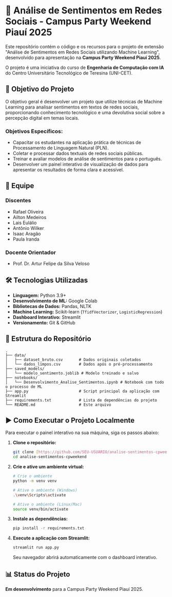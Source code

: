 # 🚀 Análise de Sentimentos em Redes Sociais - Campus Party Weekend Piauí 2025

Este repositório contém o código e os recursos para o projeto de extensão "Análise de Sentimentos em Redes Sociais utilizando Machine Learning", desenvolvido para apresentação na **Campus Party Weekend Piauí 2025**.

O projeto é uma iniciativa do curso de **Engenharia de Computação com IA** do Centro Universitário Tecnológico de Teresina (UNI-CET).

## 🎯 Objetivo do Projeto

O objetivo geral é desenvolver um projeto que utilize técnicas de Machine Learning para analisar sentimentos em textos de redes sociais, proporcionando conhecimento tecnológico e uma devolutiva social sobre a percepção digital em temas locais.

### Objetivos Específicos:
* Capacitar os estudantes na aplicação prática de técnicas de Processamento de Linguagem Natural (PLN).
* Coletar e processar dados textuais de redes sociais públicas.
* Treinar e avaliar modelos de análise de sentimentos para o português.
* Desenvolver um painel interativo de visualização de dados para apresentar os resultados de forma clara e acessível.

## 👥 Equipe

### Discentes
* Rafael Oliveira
* Ailton Medeiros
* Lais Eulálio
* Antônio Wilker
* Isaac Aragão
* Paula Iranda

### Docente Orientador
* Prof. Dr. Artur Felipe da Silva Veloso

## 🛠️ Tecnologias Utilizadas

* **Linguagem:** Python 3.9+
* **Desenvolvimento de ML:** Google Colab
* **Bibliotecas de Dados:** Pandas, NLTK
* **Machine Learning:** Scikit-learn (`TfidfVectorizer`, `LogisticRegression`)
* **Dashboard Interativo:** Streamlit
* **Versionamento:** Git & GitHub

## 📁 Estrutura do Repositório

```
.
├── data/
│   ├── dataset_bruto.csv       # Dados originais coletados
│   └── dados_limpos.csv        # Dados após o pré-processamento
├── saved_models/
│   └── modelo_sentimento.joblib # Modelo treinado e salvo
├── notebooks/
│   └── Desenvolvimento_Analise_Sentimentos.ipynb # Notebook com todo o processo de ML
├── app.py                      # Script principal da aplicação com Streamlit
├── requirements.txt            # Lista de dependências do projeto
└── README.md                   # Este arquivo
```

## ▶️ Como Executar o Projeto Localmente

Para executar o painel interativo na sua máquina, siga os passos abaixo:

1.  **Clone o repositório:**
    ```bash
    git clone [https://github.com/SEU-USUARIO/analise-sentimentos-cpweekend.git](https://github.com/SEU-USUARIO/analise-sentimentos-cpweekend.git)
    cd analise-sentimentos-cpweekend
    ```

2.  **Crie e ative um ambiente virtual:**
    ```bash
    # Crie o ambiente
    python -m venv venv

    # Ative o ambiente (Windows)
    .\venv\Scripts\activate

    # Ative o ambiente (Linux/Mac)
    source venv/bin/activate
    ```

3.  **Instale as dependências:**
    ```bash
    pip install -r requirements.txt
    ```

4.  **Execute a aplicação com Streamlit:**
    ```bash
    streamlit run app.py
    ```
    Seu navegador abrirá automaticamente com o dashboard interativo.

## 📊 Status do Projeto

**Em desenvolvimento** para a Campus Party Weekend Piauí 2025.
